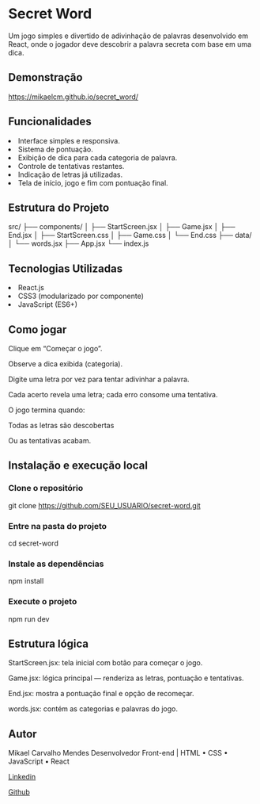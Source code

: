 # Secret Word

Um jogo simples e divertido de adivinhação de palavras desenvolvido em React, onde o jogador deve descobrir a palavra secreta com base em uma dica.

## Demonstração

https://mikaelcm.github.io/secret_word/

## Funcionalidades

<li> Interface simples e responsiva. </li>

<li> Sistema de pontuação. </li>

<li> Exibição de dica para cada categoria de palavra. </li>

<li> Controle de tentativas restantes. </li>

<li> Indicação de letras já utilizadas. </li>

<li> Tela de início, jogo e fim com pontuação final. </li>

## Estrutura do Projeto
src/
├── components/
│   ├── StartScreen.jsx
│   ├── Game.jsx
│   ├── End.jsx
│   ├── StartScreen.css
│   ├── Game.css
│   └── End.css
├── data/
│   └── words.jsx
├── App.jsx
└── index.js

## Tecnologias Utilizadas

<li> React.js </li>

<li> CSS3 (modularizado por componente) </li>

<li> JavaScript (ES6+) </li>

## Como jogar

Clique em “Começar o jogo”.

Observe a dica exibida (categoria).

Digite uma letra por vez para tentar adivinhar a palavra.

Cada acerto revela uma letra; cada erro consome uma tentativa.

O jogo termina quando:

Todas as letras são descobertas

Ou as tentativas acabam.

## Instalação e execução local
### Clone o repositório
git clone https://github.com/SEU_USUARIO/secret-word.git

### Entre na pasta do projeto
cd secret-word

### Instale as dependências
npm install

### Execute o projeto
npm run dev

## Estrutura lógica

StartScreen.jsx: tela inicial com botão para começar o jogo.

Game.jsx: lógica principal — renderiza as letras, pontuação e tentativas.

End.jsx: mostra a pontuação final e opção de recomeçar.

words.jsx: contém as categorias e palavras do jogo.

## Autor

Mikael Carvalho Mendes
Desenvolvedor Front-end | HTML • CSS • JavaScript • React

[Linkedin](https://www.linkedin.com/in/mikael-carvalho-mendes/)

[Github](https://github.com/MikaelCM)
